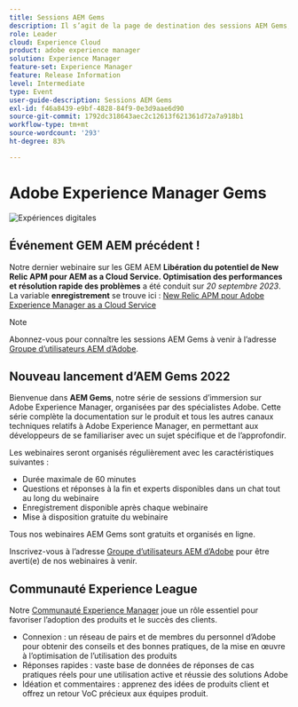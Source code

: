 ```yaml
---
title: Sessions AEM Gems
description: Il s’agit de la page de destination des sessions AEM Gems, comprenant des informations sur la série de webinaires et des informations d’inscription pour les webinaires précédents et à venir.
role: Leader
cloud: Experience Cloud
product: adobe experience manager
solution: Experience Manager
feature-set: Experience Manager
feature: Release Information
level: Intermediate
type: Event
user-guide-description: Sessions AEM Gems
exl-id: f46a8439-e9bf-4828-84f9-0e3d9aae6d90
source-git-commit: 1792dc318643aec2c12613f621361d72a7a918b1
workflow-type: tm+mt
source-wordcount: '293'
ht-degree: 83%

---
```


# Adobe Experience Manager Gems

<img alt="Expériences digitales" src="./assets/ADX_Gems.png"/>

## Événement GEM AEM précédent !

<!--  Remove the comment marks, and put the upcoming event in the below table

<table style="max-width: 1214px;">
<tr>
  <td style="vertical-align: top;">
    <a href="https://www.youtube.com/watch?v=f1T9XU9TCJU">
      <img alt="Experience League LIVE Oct 25" src="assets/Oct25_2022_exl_live_banner_web_1920_WebBanner.png">
    </a>
    <div>
      <a href="https://www.youtube.com/watch?v=f1T9XU9TCJU">
        <strong>Deliver the right offer at the right time with decision management</strong>
      </a>
      <br/><em>with Sandra Hausmann, Ben Tepfer, Brandon Poyfair, and Jason Hickey</em>
      <br/><em>October 25, 2022</em>
    </div>
  </td>
</tr>
</table>

-->
Notre dernier webinaire sur les GEM AEM **Libération du potentiel de New Relic APM pour AEM as a Cloud Service. Optimisation des performances et résolution rapide des problèmes** a été conduit sur *20 septembre 2023*.
La variable **enregistrement** se trouve ici : [New Relic APM pour Adobe Experience Manager as a Cloud Service](/help/experience-manager-gems/gems2023/newrelic-apm-for-aem-cloud-service.md)

>[!NOTE]
>
> Abonnez-vous pour connaître les sessions AEM Gems à venir à l’adresse [Groupe d’utilisateurs AEM d’Adobe](https://aem-augs.adobe.com/).

## Nouveau lancement d’AEM Gems 2022

Bienvenue dans **AEM Gems**, notre série de sessions d’immersion sur Adobe Experience Manager, organisées par des spécialistes Adobe. Cette série complète la documentation sur le produit et tous les autres canaux techniques relatifs à Adobe Experience Manager, en permettant aux développeurs de se familiariser avec un sujet spécifique et de l’approfondir.

Les webinaires seront organisés régulièrement avec les caractéristiques suivantes :

* Durée maximale de 60 minutes
* Questions et réponses à la fin et experts disponibles dans un chat tout au long du webinaire
* Enregistrement disponible après chaque webinaire
* Mise à disposition gratuite du webinaire

Tous nos webinaires AEM Gems sont gratuits et organisés en ligne.

Inscrivez-vous à l’adresse [Groupe d’utilisateurs AEM d’Adobe](https://aem-augs.adobe.com/) pour être averti(e) de nos webinaires à venir.

## Communauté Experience League

Notre [Communauté Experience Manager](https://experienceleaguecommunities.adobe.com/t5/adobe-experience-manager/ct-p/adobe-experience-manager-community?profile.language=fr) joue un rôle essentiel pour favoriser l’adoption des produits et le succès des clients.

* Connexion : un réseau de pairs et de membres du personnel d’Adobe pour obtenir des conseils et des bonnes pratiques, de la mise en œuvre à l’optimisation de l’utilisation des produits
* Réponses rapides : vaste base de données de réponses de cas pratiques réels pour une utilisation active et réussie des solutions Adobe
* Idéation et commentaires : apprenez des idées de produits client et offrez un retour VoC précieux aux équipes produit.
